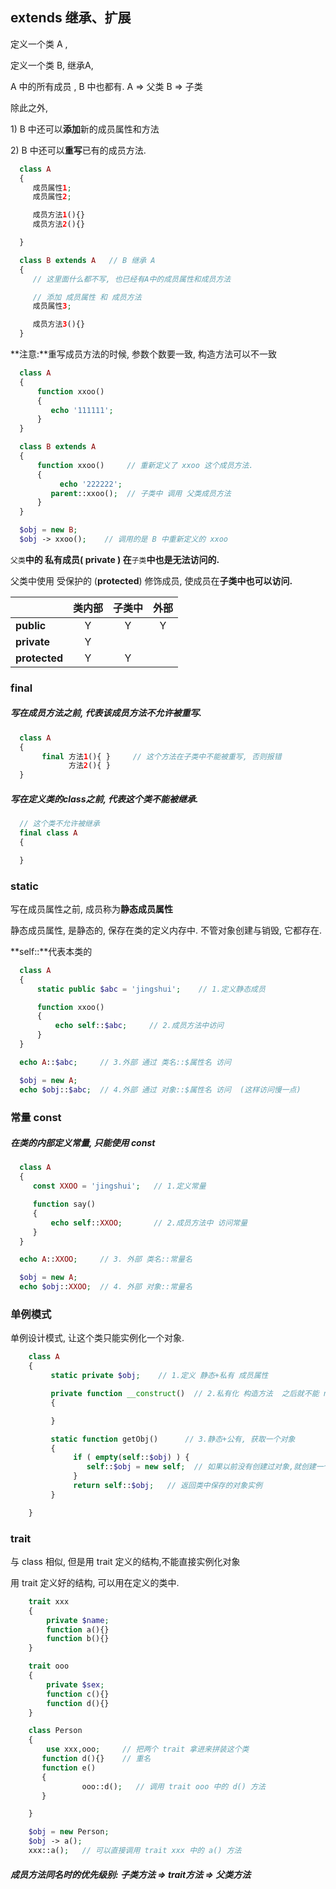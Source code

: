 ## extends 继承、扩展

定义一个类 A ,

定义一个类 B, 继承A,

A 中的所有成员 , B 中也都有. A =&gt; 父类 B =&gt; 子类

除此之外,

1\) B 中还可以**添加**新的成员属性和方法

2\) B 中还可以**重写**已有的成员方法.

```php
  class A
  {
     成员属性1;
     成员属性2;

     成员方法1(){}
     成员方法2(){}

  }

  class B extends A   // B 继承 A
  {
     // 这里面什么都不写, 也已经有A中的成员属性和成员方法

     // 添加 成员属性 和 成员方法
     成员属性3;

     成员方法3(){}
  }
```

**注意:**重写成员方法的时候, 参数个数要一致, 构造方法可以不一致

```php
  class A
  {
      function xxoo()
      { 
         echo '111111'; 
      }
  }

  class B extends A
  {
      function xxoo()     // 重新定义了 xxoo 这个成员方法. 
      { 
           echo '222222';
         parent::xxoo();  // 子类中 调用 父类成员方法
      }
  }

  $obj = new B;
  $obj -> xxoo();    // 调用的是 B 中重新定义的 xxoo
```

`父类`**中的 私有成员\( private \) 在**`子类`**中也是无法访问的.**

父类中使用 受保护的 \(**protected**\) 修饰成员, 使成员在**子类中也可以访问.**

|  | 类内部 | 子类中 | 外部 |
| :--- | :---: | :---: | :---: |
| **public** | Y | Y | Y |
| **private** | Y |  |  |
| **protected** | Y | Y |  |

### final

##### 写在成员方法之前, 代表该成员方法不允许被重写.

```php
  class A
  {
       final 方法1(){ }     // 这个方法在子类中不能被重写, 否则报错
             方法2(){ }
  }
```

##### 写在定义类的class之前, 代表这个类不能被继承.

```php
  // 这个类不允许被继承
  final class A
  {

  }
```

### static

写在成员属性之前, 成员称为**静态成员属性**

静态成员属性, 是静态的, 保存在类的定义内存中. 不管对象创建与销毁, 它都存在.

**self::**代表本类的

```php
  class A
  {
      static public $abc = 'jingshui';    // 1.定义静态成员

      function xxoo()
      { 
          echo self::$abc;     // 2.成员方法中访问
      }
  }

  echo A::$abc;     // 3.外部 通过 类名::$属性名 访问

  $obj = new A;
  echo $obj::$abc;  // 4.外部 通过 对象::$属性名 访问  (这样访问慢一点)
```

### 常量 const

##### 在类的内部定义常量, 只能使用 const

```php
  class A
  {
     const XXOO = 'jingshui';   // 1.定义常量

     function say()
     {
         echo self::XXOO;       // 2.成员方法中 访问常量
     }
  }

  echo A::XXOO;     // 3. 外部 类名::常量名

  $obj = new A;
  echo $obj::XXOO;  // 4. 外部 对象::常量名
```

### 单例模式

单例设计模式, 让这个类只能实例化一个对象.

```php
    class A
    {
         static private $obj;    // 1.定义 静态+私有 成员属性

         private function __construct()  // 2.私有化 构造方法  之后就不能 new 了
         {

         }

         static function getObj()      // 3.静态+公有, 获取一个对象
         {
              if ( empty(self::$obj) ) {
                 self::$obj = new self;  // 如果以前没有创建过对象,就创建一个保存起来
              } 
              return self::$obj;   // 返回类中保存的对象实例
         }

    }
```

### trait

与 class 相似, 但是用 trait 定义的结构,不能直接实例化对象

用 trait 定义好的结构, 可以用在定义的类中.

```php
    trait xxx
    {
        private $name;
        function a(){}
        function b(){}
    }

    trait ooo
    {   
        private $sex;
        function c(){}
        function d(){}
    }

    class Person
    {
        use xxx,ooo;     // 把两个 trait 拿进来拼装这个类
       function d(){}    // 重名
       function e()
       {
                ooo::d();   // 调用 trait ooo 中的 d() 方法
       }

    }

    $obj = new Person;
    $obj -> a();  
    xxx::a();   // 可以直接调用 trait xxx 中的 a() 方法
```

##### 成员方法同名时的优先级别: 子类方法  =&gt; trait方法  =&gt; 父类方法



